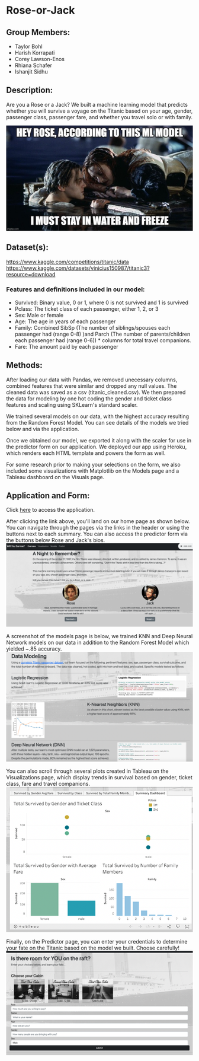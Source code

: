 # Rose-or-Jack

## Group Members:

- Taylor Bohl
- Harish Korrapati
- Corey Lawson-Enos
- Rhiana Schafer
- Ishanjit Sidhu

## Description:
Are you a Rose or a Jack? We built a machine learning model that predicts whether you will survive a voyage on the Titanic based on your age, gender, passenger class, passenger fare, and whether you travel solo or with family.

![meme](Images/titanic_ml_meme.jpeg)


## Dataset(s):
https://www.kaggle.com/competitions/titanic/data  
https://www.kaggle.com/datasets/vinicius150987/titanic3?resource=download

### Features and definitions included in our model:    
* Survived: Binary value, 0 or 1, where 0 is not survived and 1 is survived  
* Pclass: The ticket class of each passenger, either 1, 2, or 3  
* Sex: Male or female  
* Age: The age in years of each passenger	  
* Family: Combined SibSp (The number of siblings/spouses each passenger had (range 0-8) )and Parch (The number of parents/children each passenger had (range 0-6)) * columns for total travel companions.  
* Fare: The amount paid by each passenger  

## Methods:

After loading our data with Pandas, we removed unecessary columns, combined features that were similar and dropped any null values. The cleaned data was saved as a csv (titanic_cleaned.csv). We then prepared the data for modeling by one hot coding the gender and ticket class features and scaling using SKLearn's standard scaler.  

We trained several models on our data, with the highest accuracy resulting from the Random Forest Model. You can see details of the models we tried below and via the application.  

Once we obtained our model, we exported it along with the scaler for use in the predictor form on our application. We deployed our app using Heroku, which renders each HTML template and powers the form as well.  

For some research prior to making your selections on the form, we also included some visualizations with Matplotlib on the Models page and a Tableau dashboard on the Visuals page.

## Application and Form:

Click [here](https://roseorjack.herokuapp.com/) to access the application.

After clicking the link above, you'll land on our home page as shown below. You can navigate through the pages via the links in the header or using the buttons next to each summary. You can also access the predictor form via the buttons below Rose and Jack's bios.  
![index](Images/indexscreenshot.png)

A screenshot of the models page is below, we trained KNN and Deep Neural Network models on our data in addition to the Random Forest Model which yielded ~.85 accuracy.
![models](Images/modelscreenshot.png)

You can also scroll through several plots created in Tableau on the Visualizations page, which display trends in survival based on gender, ticket class, fare and travel companions.
![tableau](Images/tableauscreenshot.png)

Finally, on the Predictor page, you can enter your credentials to determine your fate on the Titanic based on the model we built. Choose carefully!
![form](Images/formscreenshot.png)
